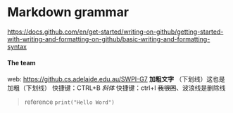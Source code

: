 # Markdown grammar
https://docs.github.com/en/get-started/writing-on-github/getting-started-with-writing-and-formatting-on-github/basic-writing-and-formatting-syntax
#### The team
web: https://github.cs.adelaide.edu.au/SWPI-G7
**加粗文字**
（下划线）这也是加粗（下划线）
快捷键：CTRL+B
*斜体*
快捷键：ctrl+I
~~我很困~~、波浪线是删除线
> reference
`print("Hello Word")`
